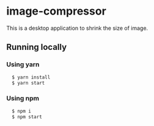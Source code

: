 # image-compressor

This is a desktop application to shrink the size of image.

## Running locally

### Using yarn

```bash
  $ yarn install
  $ yarn start
```

### Using npm

```bash
  $ npm i
  $ npm start
```
